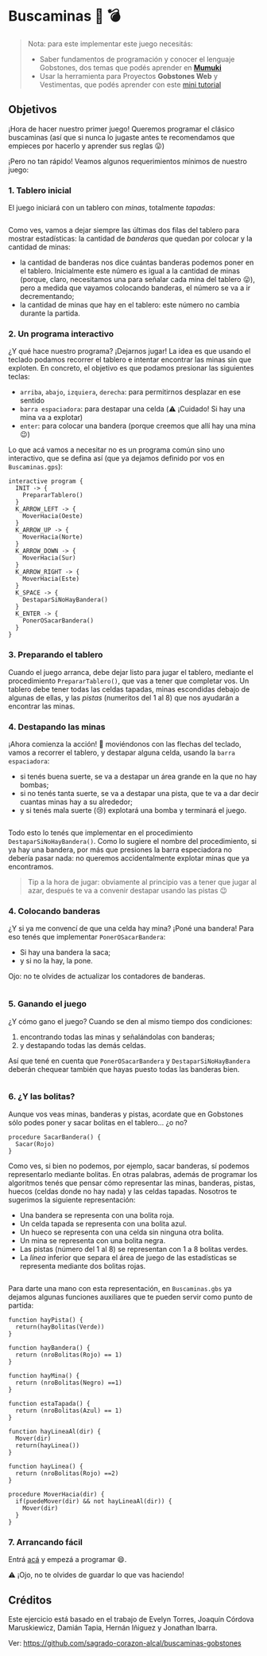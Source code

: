 # Buscaminas :triangular_flag_on_post: :bomb:

> Nota: para este implementar este juego necesitás:
>
> * Saber fundamentos de programación y conocer el lenguaje Gobstones, dos temas que podés aprender en [**Mumuki**](https://mumuki.io)
> * Usar la herramienta para Proyectos **Gobstones Web** y Vestimentas, que podés aprender con este [mini tutorial](https://gobstones.github.io/gobstones-web/#/code?url=https%3A%2F%2Fgobstones.github.io%2Fproyectos-jr%2Fproyectos%2FCap.2%2F2.1.2.Bolitas%2C%20caramelos%20o%20tomates.gbp)

## Objetivos

¡Hora de hacer nuestro primer juego! Queremos programar el clásico buscaminas (así que si nunca lo jugaste antes te recomendamos que empieces por hacerlo y aprender sus reglas :stuck_out_tongue:)

¡Pero no tan rápido! Veamos algunos requerimientos mínimos de nuestro juego:

###  1. Tablero inicial

El juego iniciará con un tablero con _minas_, totalmente _tapadas_:

<img src="https://github.com/flbulgarelli/buscaminas-gobstones/raw/master/Captura1.png" alt style="max-width: 40rem">

Como ves, vamos a dejar siempre las últimas dos filas del tablero para mostrar estadísticas: la cantidad de _banderas_ que quedan por colocar y la cantidad de minas: 

* la cantidad de banderas nos dice cuántas banderas podemos poner en el tablero. Inicialmente este número es igual a la cantidad de minas (porque, claro, necesitamos una para señalar cada mina del tablero 😛), pero a medida que vayamos colocando banderas, el número se va a ir decrementando;
* la cantidad de minas que hay en el tablero: este número no cambia durante la partida. 

### 2. Un programa interactivo

¿Y qué hace nuestro programa? ¡Dejarnos jugar! La idea es que usando el teclado podamos recorrer el tablero e intentar encontrar las minas sin que exploten. En concreto, el objetivo es que podamos presionar las siguientes teclas:

* `arriba`, `abajo`, `izquiera`, `derecha`: para permitirnos desplazar en ese sentido
* `barra espaciadora`: para destapar una celda (:warning: ¡Cuidado! Si hay una mina va a explotar)
* `enter`: para colocar una bandera (porque creemos que allí hay una mina :wink:)

Lo que acá vamos a necesitar no es un programa común sino uno interactivo, que se defina así (que ya dejamos definido por vos en `Buscaminas.gps`):

```gobstones
interactive program {
  INIT -> {
    PrepararTablero()
  }
  K_ARROW_LEFT -> {
    MoverHacia(Oeste)
  }
  K_ARROW_UP -> {
    MoverHacia(Norte)
  }
  K_ARROW_DOWN -> {
    MoverHacia(Sur)
  }
  K_ARROW_RIGHT -> {
    MoverHacia(Este)
  }
  K_SPACE -> {
    DestaparSiNoHayBandera()
  }
  K_ENTER -> {
    PonerOSacarBandera()
  }
}
```

### 3. Preparando el tablero

Cuando el juego arranca, debe dejar listo para jugar el tablero, mediante el procedimiento `PrepararTablero()`, que vas a tener que completar vos. Un tablero debe tener todas las celdas tapadas, minas escondidas debajo de algunas de ellas, y las _pistas_ (numeritos del 1 al 8) que nos ayudarán a encontrar las minas.


### 4. Destapando las minas

¡Ahora comienza la acción! :muscle: moviéndonos con las flechas del teclado, vamos a recorrer el tablero, y destapar alguna celda, usando la `barra espaciadora`:

* si tenés buena suerte, se va a destapar un área grande en la que no hay bombas;
* si no tenés tanta suerte, se va a destapar una pista, que te va a dar decir cuantas minas hay a su alrededor;
* y si tenés mala suerte (:cry:) explotará una bomba y terminará el juego.

<img src="https://github.com/flbulgarelli/buscaminas-gobstones/raw/master/Captura2.png" alt style="max-width: 40rem">

Todo esto lo tenés que implementar en el procedimiento `DestaparSiNoHayBandera()`. Como lo sugiere el nombre del procedimiento, si ya hay una bandera, por más que presiones la barra especiadora no debería pasar nada: no queremos accidentalmente explotar minas que ya encontramos. 

> Tip a la hora de jugar: obviamente al principio vas a tener que jugar al azar, después te va a convenir destapar usando las pistas :wink:

### 4. Colocando banderas

¿Y si ya me convencí de que una celda hay mina? ¡Poné una bandera! Para eso tenés que implementar `PonerOSacarBandera`:

* Si hay una bandera la saca;
* y si no la hay, la pone.

Ojo: no te olvides de actualizar los contadores de banderas.

<img src="https://github.com/flbulgarelli/buscaminas-gobstones/raw/master/Captura3.png" alt style="max-width: 40rem">

### 5. Ganando el juego

¿Y cómo gano el juego? Cuando se den al mismo tiempo dos condiciones: 

1. encontrando todas las minas y señalándolas con banderas;
2. y destapando todas las demás celdas.

Así que tené en cuenta que `PonerOSacarBandera` y `DestaparSiNoHayBandera` deberán chequear también que hayas puesto todas las banderas bien.

<img src="https://github.com/flbulgarelli/buscaminas-gobstones/raw/master/Captura4.png" alt style="max-width: 40rem">

### 6. ¿Y las bolitas?

Aunque vos veas minas, banderas y pistas, acordate que en Gobstones sólo podes poner y sacar bolitas en el tablero... ¿o no?

```gobstones
procedure SacarBandera() {
  Sacar(Rojo)
}
```

Como ves, si bien no podemos, por ejemplo, sacar banderas, sí podemos representarlo mediante bolitas. En otras palabras, además de programar los algoritmos tenés que pensar cómo representar las minas, banderas, pistas, huecos (celdas donde no hay nada) y las celdas tapadas. Nosotros te sugerimos la siguiente representación:

* Una bandera se representa con una bolita roja.
* Un celda tapada se representa con una bolita azul.
* Un hueco se representa con una celda sin ninguna otra bolita.
* Un mina se representa con una bolita negra.
* Las pistas (número del 1 al 8) se representan con 1 a 8 bolitas verdes.
* La _línea_ inferior que separa el área de juego de las estadísticas se representa mediante dos bolitas rojas. 

<img src="https://github.com/flbulgarelli/buscaminas-gobstones/raw/master/Captura5.png" alt style="max-width: 40rem">

Para darte una mano con esta representación, en `Buscaminas.gbs` ya dejamos algunas funciones auxiliares que te pueden servir como punto de partida:

```gobstones
function hayPista() {
  return(hayBolitas(Verde))
}

function hayBandera() {
  return (nroBolitas(Rojo) == 1)
}

function hayMina() {
  return (nroBolitas(Negro) ==1)
}

function estaTapada() {
  return (nroBolitas(Azul) == 1)
}

function hayLineaAl(dir) {
  Mover(dir)
  return(hayLinea())
}

function hayLinea() {
  return (nroBolitas(Rojo) ==2)
}

procedure MoverHacia(dir) {
  if(puedeMover(dir) && not hayLineaAl(dir)) {
    Mover(dir)
  }
}
```

### 7. Arrancando fácil

Entrá [acá](https://gobstones.github.io/gobstones-web/#/code?github=flbulgarelli/buscaminas-gobstones) y empezá a programar :smile:.

:warning: ¡Ojo, no te olvides de guardar lo que vas haciendo!

##  Créditos


Este ejercicio está basado en el trabajo de Evelyn Torres, Joaquín Córdova Maruskiewicz, Damián Tapia, Hernán Iñiguez y Jonathan Ibarra.

Ver: https://github.com/sagrado-corazon-alcal/buscaminas-gobstones
